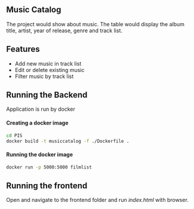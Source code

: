 ## Music Catalog
The project would show about music.
The table would display the album title, artist, year of release, genre and track list.


## Features
- Add new music in track list
- Edit or delete existing music
- Filter music by track list

## Running the Backend
Application is run by docker

#### Creating a docker image
```sh
cd PIS
docker build -t musiccatalog -f ./Dockerfile .
```

#### Running the docker image
```sh
docker run -p 5000:5000 filmlist
```

## Running the frontend
Open and navigate to the frontend folder and run *index.html* with browser.